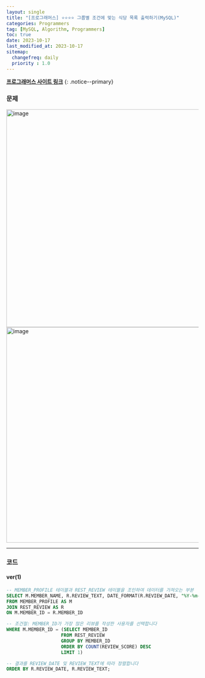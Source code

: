 ```yaml
---
layout: single
title: "[프로그래머스] ⭐⭐⭐⭐ 그룹별 조건에 맞는 식당 목록 출력하기(MySQL)"
categories: Programmers
tag: [MySQL, Algorithm, Programmers]
toc: true
date: 2023-10-17
last_modified_at: 2023-10-17
sitemap:
  changefreq: daily
  priority : 1.0
---
```


**[프로그래머스 사이트 링크](<https://school.programmers.co.kr/learn/courses/30/lessons/131124>)**
{: .notice--primary}

### 문제

<img width="569" alt="image" src="https://github.com/mgskko/sql-for-data-analysis-kr/assets/100071667/8940a36b-23f5-400a-a87b-87fa6f299c17">

<img width="563" alt="image" src="https://github.com/mgskko/sql-for-data-analysis-kr/assets/100071667/9e9f1bf5-e8c8-4355-aa92-802b3068cb5d">

---

### 코드

#### ver(1)


```sql
-- MEMBER_PROFILE 테이블과 REST_REVIEW 테이블을 조인하여 데이터를 가져오는 부분
SELECT M.MEMBER_NAME, R.REVIEW_TEXT, DATE_FORMAT(R.REVIEW_DATE, "%Y-%m-%d") as REVIEW_DATE
FROM MEMBER_PROFILE AS M
JOIN REST_REVIEW AS R
ON M.MEMBER_ID = R.MEMBER_ID

-- 조건절: MEMBER_ID가 가장 많은 리뷰를 작성한 사용자를 선택합니다
WHERE M.MEMBER_ID = (SELECT MEMBER_ID
                    FROM REST_REVIEW
                    GROUP BY MEMBER_ID
                    ORDER BY COUNT(REVIEW_SCORE) DESC
                    LIMIT 1)

-- 결과를 REVIEW_DATE 및 REVIEW_TEXT에 따라 정렬합니다
ORDER BY R.REVIEW_DATE, R.REVIEW_TEXT;
```